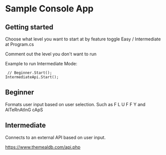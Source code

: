 # Sample Console App

## Getting started
Choose what level you want to start at by feature toggle Easy / Intermediate at Program.cs

Comment out the level you don't want to run

Example to run Intermediate Mode:
```
 // Beginner.Start();
IntermediateApi.Start();
```

## Beginner
Formats user input based on user selection.
Such as F L U F F Y and AlTeRnAtInG cApS

## Intermediate
Connects to an external API based on user input.

https://www.themealdb.com/api.php
